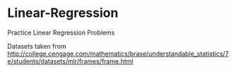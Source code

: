 # Linear-Regression
Practice Linear Regression Problems

Datasets taken from http://college.cengage.com/mathematics/brase/understandable_statistics/7e/students/datasets/mlr/frames/frame.html
